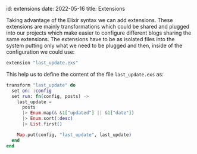 id: extensions
date: 2022-05-16
title: Extensions

Taking advantage of the Elixir syntax we can add extensions. These extensions are mainly transformations which could be shared and plugged into our projects which make easier to configure different blogs sharing the same extensions. The extensions have to be as isolated files into the system putting only what we need to be plugged and then, inside of the configuration we could use:

```elixir
extension "last_update.exs"
```

This help us to define the content of the file `last_update.exs` as:

```elixir
transform "last_update" do
  set on: :config
  set run: fn(config, posts) ->
    last_update =
      posts
      |> Enum.map(& &1["updated"] || &1["date"])
      |> Enum.sort(:desc)
      |> List.first()

    Map.put(config, "last_update", last_update)
  end
end
```
